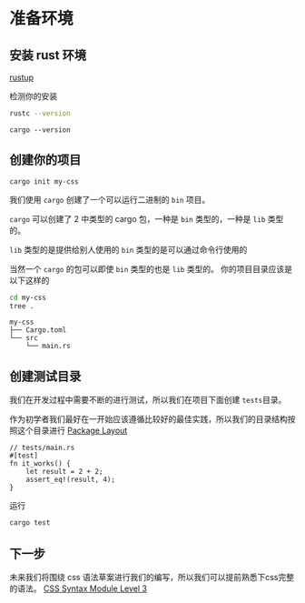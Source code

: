 # 准备环境

## 安装 rust 环境

[rustup](https://rustup.rs/#)

检测你的安装

```bash
rustc --version
```

```
cargo --version
```

## 创建你的项目

```
cargo init my-css
```

我们使用 `cargo` 创建了一个可以运行二进制的 `bin` 项目。

`cargo` 可以创建了 2 中类型的 cargo 包，一种是 `bin` 类型的，一种是 `lib` 类型的。

`lib` 类型的是提供给别人使用的
`bin` 类型的是可以通过命令行使用的

当然一个 `cargo` 的包可以即使 `bin` 类型的也是 `lib` 类型的。
你的项目目录应该是以下这样的

```bash
cd my-css
tree .
```

```
my-css
├── Cargo.toml
└── src
    └── main.rs
```

## 创建测试目录

我们在开发过程中需要不断的进行测试，所以我们在项目下面创建 `tests`目录。

作为初学者我们最好在一开始应该遵循比较好的最佳实践，所以我们的目录结构按照这个目录进行 [Package Layout](https://doc.rust-lang.org/cargo/guide/project-layout.html)

```rust,ignore
// tests/main.rs
#[test]
fn it_works() {
    let result = 2 + 2;
    assert_eq!(result, 4);
}
```

运行

```bash
cargo test
```

## 下一步
未来我们将围绕 css 语法草案进行我们的编写，所以我们可以提前熟悉下css完整的语法。
[CSS Syntax Module Level 3](https://www.w3.org/TR/css-syntax-3/)
